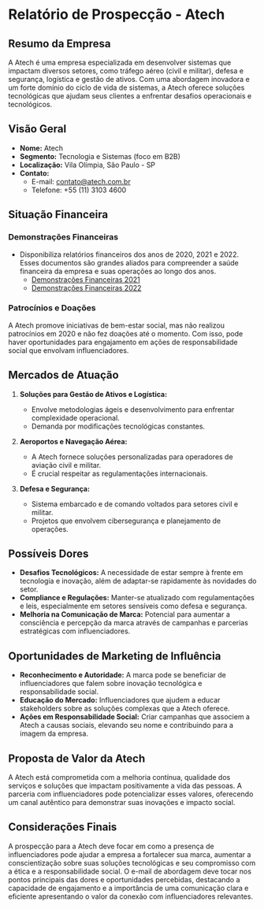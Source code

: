 # Relatório de Prospecção - Atech

## Resumo da Empresa
A Atech é uma empresa especializada em desenvolver sistemas que impactam diversos setores, como tráfego aéreo (civil e militar), defesa e segurança, logística e gestão de ativos. Com uma abordagem inovadora e um forte domínio do ciclo de vida de sistemas, a Atech oferece soluções tecnológicas que ajudam seus clientes a enfrentar desafios operacionais e tecnológicos.

## Visão Geral
- **Nome:** Atech
- **Segmento:** Tecnologia e Sistemas (foco em B2B)
- **Localização:** Vila Olímpia, São Paulo - SP
- **Contato:** 
  - E-mail: contato@atech.com.br 
  - Telefone: +55 (11) 3103 4600 

## Situação Financeira
### Demonstrações Financeiras
- Disponibiliza relatórios financeiros dos anos de 2020, 2021 e 2022. Esses documentos são grandes aliados para compreender a saúde financeira da empresa e suas operações ao longo dos anos.
  - [Demonstrações Financeiras 2021](https://atech.com.br/wp-content/uploads/2023/04/Atech_demonstracoes-financeiras-2021-Publicacao-Site.pdf)
  - [Demonstrações Financeiras 2022](https://atech.com.br/wp-content/uploads/2023/05/Atech-Demonstracoes-Financeiras-2022-Site.pdf)

### Patrocínios e Doações
A Atech promove iniciativas de bem-estar social, mas não realizou patrocínios em 2020 e não fez doações até o momento. Com isso, pode haver oportunidades para engajamento em ações de responsabilidade social que envolvam influenciadores.

## Mercados de Atuação
1. **Soluções para Gestão de Ativos e Logística:**
   - Envolve metodologias ágeis e desenvolvimento para enfrentar complexidade operacional.
   - Demanda por modificações tecnológicas constantes.

2. **Aeroportos e Navegação Aérea:**
   - A Atech fornece soluções personalizadas para operadores de aviação civil e militar.
   - É crucial respeitar as regulamentações internacionais.

3. **Defesa e Segurança:**
   - Sistema embarcado e de comando voltados para setores civil e militar.
   - Projetos que envolvem cibersegurança e planejamento de operações.

## Possíveis Dores
- **Desafios Tecnológicos:** A necessidade de estar sempre à frente em tecnologia e inovação, além de adaptar-se rapidamente às novidades do setor.
- **Compliance e Regulações:** Manter-se atualizado com regulamentações e leis, especialmente em setores sensíveis como defesa e segurança.
- **Melhoria na Comunicação de Marca:** Potencial para aumentar a consciência e percepção da marca através de campanhas e parcerias estratégicas com influenciadores.

## Oportunidades de Marketing de Influência
- **Reconhecimento e Autoridade:** A marca pode se beneficiar de influenciadores que falem sobre inovação tecnológica e responsabilidade social.
- **Educação do Mercado:** Influenciadores que ajudem a educar stakeholders sobre as soluções complexas que a Atech oferece.
- **Ações em Responsabilidade Social:** Criar campanhas que associem a Atech a causas sociais, elevando seu nome e contribuindo para a imagem da empresa.

## Proposta de Valor da Atech
A Atech está comprometida com a melhoria contínua, qualidade dos serviços e soluções que impactam positivamente a vida das pessoas. A parceria com influenciadores pode potencializar esses valores, oferecendo um canal autêntico para demonstrar suas inovações e impacto social.

## Considerações Finais
A prospecção para a Atech deve focar em como a presença de influenciadores pode ajudar a empresa a fortalecer sua marca, aumentar a conscientização sobre suas soluções tecnológicas e seu compromisso com a ética e a responsabilidade social. O e-mail de abordagem deve tocar nos pontos principais das dores e oportunidades percebidas, destacando a capacidade de engajamento e a importância de uma comunicação clara e eficiente apresentando o valor da conexão com influenciadores relevantes.